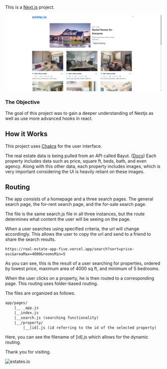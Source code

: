 This is a [Next.js](https://nextjs.org/) project.

![Real Estate](estatesfront.JPG)

### The Objective
The goal of this project was to gain a deeper understanding of Nextjs as well as use more advanced hooks in react.

## How it Works

This project uses [Chakra](https://chakra-ui.com/docs/getting-started) for the user interface.

The real estate data is being pulled from an API called Bayut.
([Docs](https://rapidapi.com/apidojo/api/bayut?utm_source=youtube.com%2FJavaScriptMastery&utm_medium=DevRel&utm_campaign=DevRel)) Each property includes data such as price, square ft, beds, bath, and even agency. Along with this other data, each property includes images, which is very important considering the UI is heavily reliant on these images.

## Routing

The app consists of a homepage and a three search pages. The general search page, the for-rent search page, and the for-sale search page.

The file is the same search.js file in all three instances, but the route determines what content the user will be seeing on the page.

When a user searches using specified criteria, the url will change accordingly. This allows the user to copy the url and send to a friend to share the search results.

~~~
https://real-estate-app-five.vercel.app/search?sort=price-asc&areaMax=4000&roomsMin=5
~~~
As you can see, this is the result of a user searching for properties, ordered by lowest price, maximum area of 4000 sq ft, and minimum of 5 bedrooms.

When the user clicks on a property, he is then routed to a corresponding page. This routing uses folder-based routing.

The files are organized as follows. 
~~~
app/pages/
    |__ _app.js
    |__index.js
    |__search.js (searching functionality)
    |__/property/
        |__[id].js (id referring to the id of the selected property)
~~~
Here, you can see the filename of [id].js which allows for the dynamic routing.

Thank you for visiting.

![estates.io](https://real-estate-app-five.vercel.app/estatesio.png)

